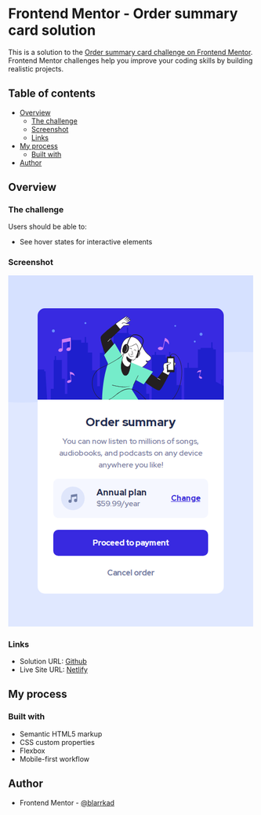 # Frontend Mentor - Order summary card solution

This is a solution to the [Order summary card challenge on Frontend Mentor](https://www.frontendmentor.io/challenges/order-summary-component-QlPmajDUj). Frontend Mentor challenges help you improve your coding skills by building realistic projects.

## Table of contents

- [Overview](#overview)
    - [The challenge](#the-challenge)
    - [Screenshot](#screenshot)
    - [Links](#links)
- [My process](#my-process)
    - [Built with](#built-with)
- [Author](#author)

## Overview

### The challenge

Users should be able to:

- See hover states for interactive elements

### Screenshot

![](./src/assets/screenshot/capture.png)

### Links

- Solution URL: [Github](https://github.com/dahmide/order-summary-component-challenge.git)
- Live Site URL: [Netlify](https://osc-dahmide-frontendmentor.netlify.app)

## My process

### Built with

- Semantic HTML5 markup
- CSS custom properties
- Flexbox
- Mobile-first workflow

## Author

- Frontend Mentor - [@blarrkad](https://www.frontendmentor.io/profile/blarrklad)
